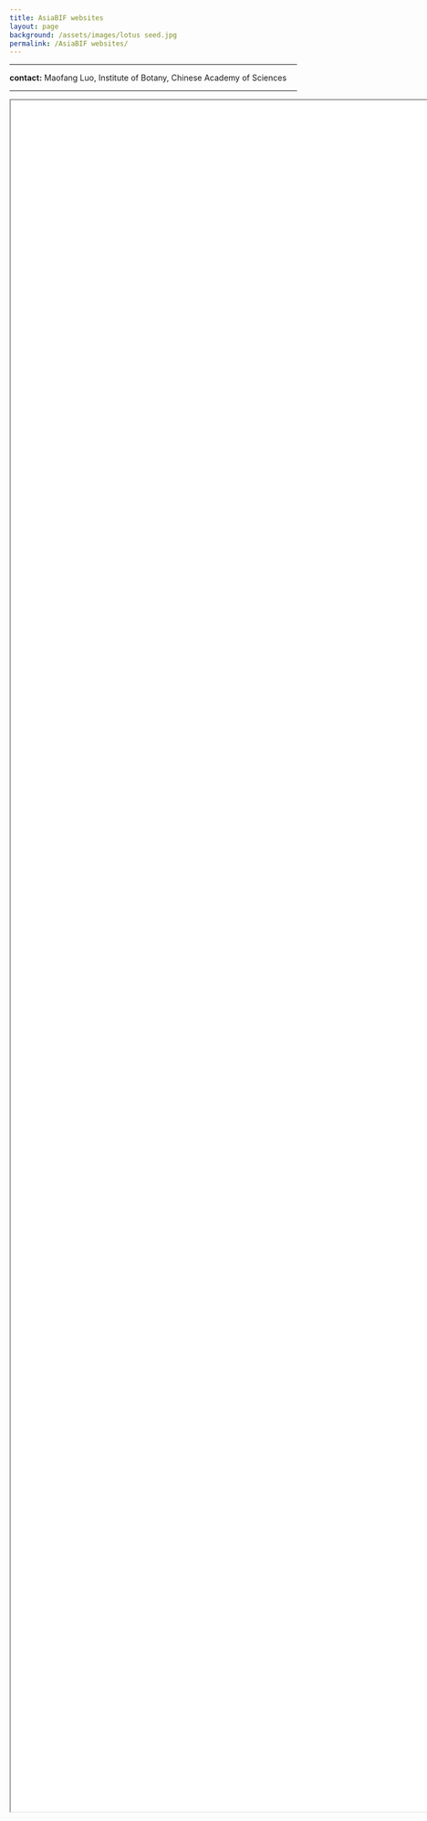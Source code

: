 ```yaml
---
title: AsiaBIF websites
layout: page
background: /assets/images/lotus seed.jpg
permalink: /AsiaBIF websites/
---
```

-----------------
**contact:** Maofang Luo, Institute of Botany, Chinese Academy of Sciences


-----------------
<iframe src="/test/AsiaBIFwebsites.htm/" width="3000px" height="3000px" frameborder="1"  border="3"> </iframe>
